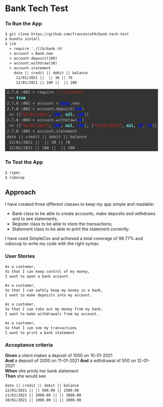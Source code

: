 # Bank Tech Test

### To Run the App
```
$ git clone https://github.com/francescoFH/bank-tech-test
$ bundle install
$ irb
  > require './lib/bank.rb'
  > account = Bank.new
  > account.deposit(100)
  > account.withdraw(30)
  > account.statement
    date || credit || debit || balance
     12/01/2021 ||  || 30 || 70
     12/01/2021 || 100 ||  || 100
```
![screenshot](irb.png)

### To Test the App
```
$ rspec
$ rubocop
```
Approach
---
I have created three different classes to keep my app simple and readable:
  * Bank class to be able to create accounts, make deposits and withdraws and to see statements;
  * Register class to be able to store the transactions;
  * Statement class to be able to print the statement correctly.

I have used SimpleCov and achieved a total coverage of 98.77% and rubocop to write my code with the right syntax.

### User Stories
```
As a customer,
So that I can keep control of my money,
I want to open a bank account.
```
```
As a customer,
So that I can safely keep my money in a bank,
I want to make deposits into my account.
```
```
As a customer,
So that I can take out my money from my bank,
I want to make withdrawals from my account.
```
```
As a customer,
So that I can see my transactions
I want to print a bank statement
```

### Acceptance criteria

**Given** a client makes a deposit of 1000 on 10-01-2021  
**And** a deposit of 2000 on 11-01-2021
**And** a withdrawal of 500 on 12-01-2021  
**When** she prints her bank statement  
**Then** she would see

```
date || credit || debit || balance
12/01/2021 || || 500.00 || 2500.00
11/01/2021 || 2000.00 || || 3000.00
10/01/2021 || 1000.00 || || 1000.00
```
